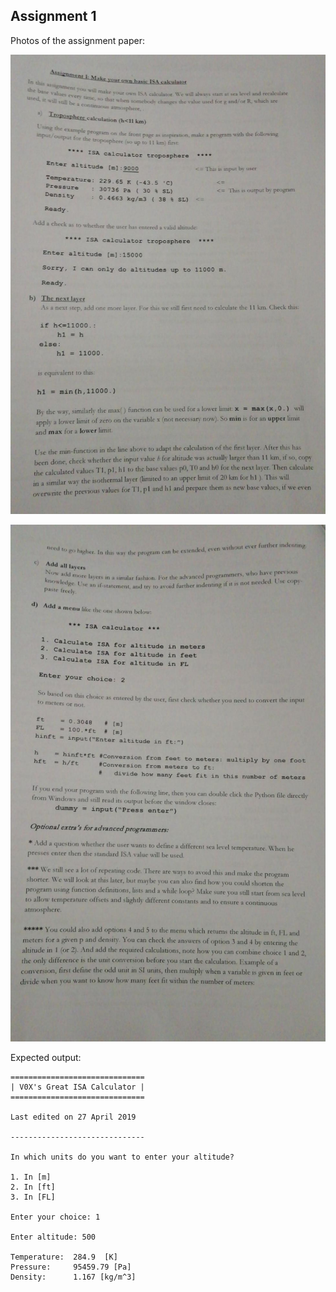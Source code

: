 ## Assignment 1

Photos of the assignment paper:

![Page 1](https://github.com/V0XNIHILI/AE1205-Python/blob/master/assignments/1/photos/assignment-1-1.jpeg)

![Page 2](https://github.com/V0XNIHILI/AE1205-Python/blob/master/assignments/1/photos/assignment-1-2.jpeg)

Expected output:

```
==============================
| V0X's Great ISA Calculator |
==============================

Last edited on 27 April 2019

------------------------------

In which units do you want to enter your altitude?

1. In [m]
2. In [ft]
3. In [FL]

Enter your choice: 1

Enter altitude: 500

Temperature:  284.9  [K]
Pressure:     95459.79 [Pa]
Density:      1.167 [kg/m^3]
```